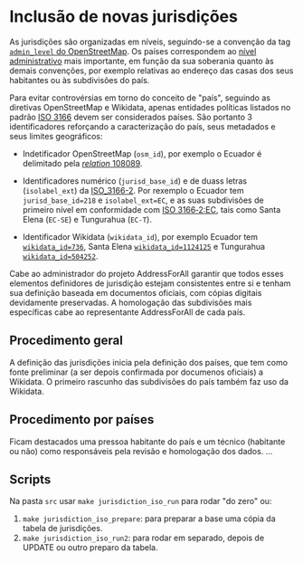 # Inclusão de novas jurisdições

As jurisdições são organizadas em níveis, seguindo-se a convenção da tag [`admin_level` do OpenStreetMap](https://wiki.openstreetmap.org/wiki/Key:admin_level). Os países correspondem ao [nível administrativo](https://wiki.openstreetmap.org/wiki/Tag:boundary%3Dadministrative) mais importante, em função da sua soberania quanto às demais convenções, por exemplo relativas ao endereço das casas dos seus habitantes ou às subdivisões do país.

Para evitar controvérsias em torno do conceito de "país", seguindo as diretivas OpenStreetMap e Wikidata, apenas entidades políticas listados no padrão [ISO 3166](https://en.wikipedia.org/wiki/List_of_ISO_3166_country_codes) devem ser considerados países. São portanto 3 identificadores reforçando a caracterização do país, seus metadados e seus limites geográficos:

* Indetificador OpenStreetMap (`osm_id`), por exemplo o Ecuador é delimitado pela [*relation* 108089](https://www.openstreetmap.org/relation/108089).

* Identificadores numérico (`jurisd_base_id`) e de duass letras (`isolabel_ext`) da [ISO_3166-2](https://en.wikipedia.org/wiki/ISO_3166-2). Por rexemplo o Ecuador tem `jurisd_base_id=218` e `isolabel_ext=EC`, e as suas subdivisões de primeiro nível em conformidade com [ISO&nbsp;3166&#8209;2:EC](https://en.wikipedia.org/wiki/ISO_3166-2:EC), tais como Santa Elena (`EC-SE`) e Tungurahua (`EC-T`).

* Identificador Wikidata (`wikidata_id`), por exemplo  Ecuador tem [`wikidata_id=736`](http://wikidata.org/entity/Q736), Santa Elena [`wikidata_id=1124125`](http://wikidata.org/entity/Q1124125) e Tungurahua [`wikidata_id=504252`](http://wikidata.org/entity/Q504252).

Cabe ao administrador do projeto AddressForAll garantir que todos esses elementos definidores de jurisdição estejam consistentes entre si e tenham sua definição baseada em documentos oficiais, com cópias digitais devidamente preservadas. A homologação das subdivisões mais específicas cabe ao representante AddressForAll de cada país.

## Procedimento geral

A definição das jurisdições inicia pela definição dos países, que tem como fonte preliminar (a ser depois confirmada por documenos oficiais) a Wikidata.
O primeiro rascunho das subdivisões do país também faz uso da Wikidata.


## Procedimento por países

Ficam destacados uma pressoa habitante do país e um técnico (habitante ou não) como responsáveis pela revisão e homologação dos dados.
...

## Scripts

Na pasta `src` usar `make jurisdiction_iso_run` para rodar "do zero" ou:

1.  `make jurisdiction_iso_prepare`: para preparar a base uma cópia da tabela de jurisdições.
2.  `make jurisdiction_iso_run2`: para rodar em separado, depois de UPDATE ou outro preparo da tabela.
  
